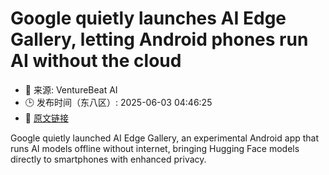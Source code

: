 # Google quietly launches AI Edge Gallery, letting Android phones run AI without the cloud
- 📅 来源: VentureBeat AI
- 🕒 发布时间（东八区）: 2025-06-03 04:46:25
- 🔗 [原文链接](https://venturebeat.com/ai/google-quietly-launches-ai-edge-gallery-letting-android-phones-run-ai-without-the-cloud/)

Google quietly launched AI Edge Gallery, an experimental Android app that runs AI models offline without internet, bringing Hugging Face models directly to smartphones with enhanced privacy.